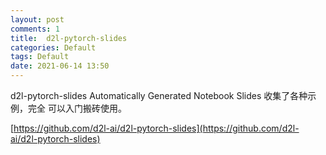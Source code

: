 ```yaml
---
layout: post
comments: 1
title:  d2l-pytorch-slides
categories: Default
tags: Default
date: 2021-06-14 13:50
---
```


d2l-pytorch-slides
 Automatically Generated Notebook Slides
 收集了各种示例，完全 可以入门搬砖使用。
 
 [https://github.com/d2l-ai/d2l-pytorch-slides](https://github.com/d2l-ai/d2l-pytorch-slides)





